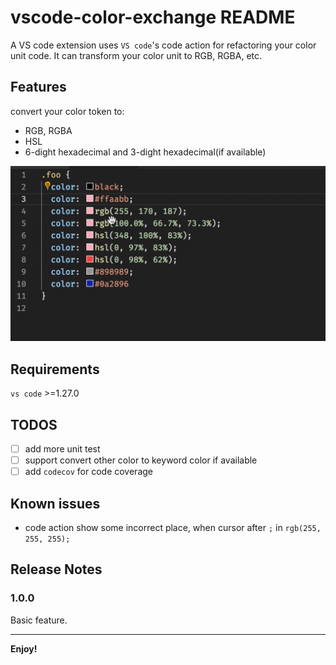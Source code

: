 # vscode-color-exchange README

A VS code extension uses `VS code`'s code action for refactoring your color unit code. It can transform your color unit to RGB, RGBA, etc.

## Features
convert your color token to:
- RGB, RGBA
- HSL
- 6-dight hexadecimal and 3-dight hexadecimal(if available)

![](./imgs/example.gif)
## Requirements
`vs code` >=1.27.0

## TODOS
- [ ] add more unit test
- [ ] support convert other color to keyword color if available
- [ ] add `codecov` for code coverage
## Known issues
- code action show some incorrect place, when cursor after `;` in `rgb(255, 255, 255);`

## Release Notes
### 1.0.0
Basic feature.

-----------------------------------------------------------------------------------------------------------
**Enjoy!**

